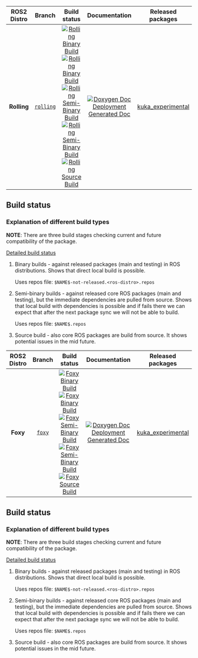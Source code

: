 
ROS2 Distro | Branch | Build status | Documentation | Released packages
:---------: | :----: | :----------: | :-----------: | :---------------:
**Rolling** | [`rolling`](https://github.com/StoglRobotics-forks/kuka_experimental/tree/rolling) | [![Rolling Binary Build](https://github.com/StoglRobotics-forks/kuka_experimental/actions/workflows/rolling-binary-build-main.yml/badge.svg?branch=rolling)](https://github.com/StoglRobotics-forks/kuka_experimental/actions/workflows/rolling-binary-build-main.yml?branch=rolling) <br /> [![Rolling Binary Build](https://github.com/StoglRobotics-forks/kuka_experimental/actions/workflows/rolling-binary-build-testing.yml/badge.svg?branch=rolling)](https://github.com/StoglRobotics-forks/kuka_experimental/actions/workflows/rolling-binary-build-testing.yml?branch=rolling) <br /> [![Rolling Semi-Binary Build](https://github.com/StoglRobotics-forks/kuka_experimental/actions/workflows/rolling-semi-binary-build-main.yml/badge.svg?branch=rolling)](https://github.com/StoglRobotics-forks/kuka_experimental/actions/workflows/rolling-semi-binary-build-main.yml?branch=rolling) <br /> [![Rolling Semi-Binary Build](https://github.com/StoglRobotics-forks/kuka_experimental/actions/workflows/rolling-semi-binary-build-testing.yml/badge.svg?branch=rolling)](https://github.com/StoglRobotics-forks/kuka_experimental/actions/workflows/rolling-semi-binary-build-testing.yml?branch=rolling) <br /> [![Rolling Source Build](https://github.com/StoglRobotics-forks/kuka_experimental/actions/workflows/rolling-source-build.yml/badge.svg?branch=rolling)](https://github.com/StoglRobotics-forks/kuka_experimental/actions/workflows/rolling-source-build.yml?branch=rolling) | [![Doxygen Doc Deployment](https://github.com/StoglRobotics-forks/kuka_experimental/actions/workflows/doxygen-deploy.yml/badge.svg)](https://github.com/StoglRobotics-forks/kuka_experimental/actions/workflows/doxygen-deploy.yml) <br /> [Generated Doc](https://StoglRobotics-forks.github.io/kuka_experimental_Documentation/rolling/html/index.html) | [kuka_experimental](https://index.ros.org/p/kuka_experimental/#rolling)

## Build status


### Explanation of different build types

**NOTE**: There are three build stages checking current and future compatibility of the package.

[Detailed build status](.github/workflows/README.md)

1. Binary builds - against released packages (main and testing) in ROS distributions. Shows that direct local build is possible.

   Uses repos file: `$NAME$-not-released.<ros-distro>.repos`

1. Semi-binary builds - against released core ROS packages (main and testing), but the immediate dependencies are pulled from source.
   Shows that local build with dependencies is possible and if fails there we can expect that after the next package sync we will not be able to build.

   Uses repos file: `$NAME$.repos`

1. Source build - also core ROS packages are build from source. It shows potential issues in the mid future.

ROS2 Distro | Branch | Build status | Documentation | Released packages
:---------: | :----: | :----------: | :-----------: | :---------------:
**Foxy** | [`foxy`](https://github.com/StoglRobotics-forks/kuka_experimental/tree/foxy) | [![Foxy Binary Build](https://github.com/StoglRobotics-forks/kuka_experimental/actions/workflows/foxy-binary-build-main.yml/badge.svg?branch=foxy)](https://github.com/StoglRobotics-forks/kuka_experimental/actions/workflows/foxy-binary-build-main.yml?branch=foxy) <br /> [![Foxy Binary Build](https://github.com/StoglRobotics-forks/kuka_experimental/actions/workflows/foxy-binary-build-testing.yml/badge.svg?branch=foxy)](https://github.com/StoglRobotics-forks/kuka_experimental/actions/workflows/foxy-binary-build-testing.yml?branch=foxy) <br /> [![Foxy Semi-Binary Build](https://github.com/StoglRobotics-forks/kuka_experimental/actions/workflows/foxy-semi-binary-build-main.yml/badge.svg?branch=foxy)](https://github.com/StoglRobotics-forks/kuka_experimental/actions/workflows/foxy-semi-binary-build-main.yml?branch=foxy) <br /> [![Foxy Semi-Binary Build](https://github.com/StoglRobotics-forks/kuka_experimental/actions/workflows/foxy-semi-binary-build-testing.yml/badge.svg?branch=foxy)](https://github.com/StoglRobotics-forks/kuka_experimental/actions/workflows/foxy-semi-binary-build-testing.yml?branch=foxy) <br /> [![Foxy Source Build](https://github.com/StoglRobotics-forks/kuka_experimental/actions/workflows/foxy-source-build.yml/badge.svg?branch=foxy)](https://github.com/StoglRobotics-forks/kuka_experimental/actions/workflows/foxy-source-build.yml?branch=foxy) | [![Doxygen Doc Deployment](https://github.com/StoglRobotics-forks/kuka_experimental/actions/workflows/doxygen-deploy.yml/badge.svg)](https://github.com/StoglRobotics-forks/kuka_experimental/actions/workflows/doxygen-deploy.yml) <br /> [Generated Doc](https://StoglRobotics-forks.github.io/kuka_experimental_Documentation/foxy/html/index.html) | [kuka_experimental](https://index.ros.org/p/kuka_experimental/#foxy)

## Build status


### Explanation of different build types

**NOTE**: There are three build stages checking current and future compatibility of the package.

[Detailed build status](.github/workflows/README.md)

1. Binary builds - against released packages (main and testing) in ROS distributions. Shows that direct local build is possible.

   Uses repos file: `$NAME$-not-released.<ros-distro>.repos`

1. Semi-binary builds - against released core ROS packages (main and testing), but the immediate dependencies are pulled from source.
   Shows that local build with dependencies is possible and if fails there we can expect that after the next package sync we will not be able to build.

   Uses repos file: `$NAME$.repos`

1. Source build - also core ROS packages are build from source. It shows potential issues in the mid future.
